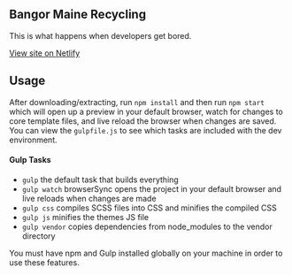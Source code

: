 ## Bangor Maine Recycling

This is what happens when developers get bored. 

[View site on Netlify](https://bangormainerecycling.com/)

## Usage

After downloading/extracting, run `npm install` and then run `npm start` which will open up a preview in your default browser, watch for changes to core template files, and live reload the browser when changes are saved. You can view the `gulpfile.js` to see which tasks are included with the dev environment.

#### Gulp Tasks

- `gulp` the default task that builds everything
- `gulp watch` browserSync opens the project in your default browser and live reloads when changes are made
- `gulp css` compiles SCSS files into CSS and minifies the compiled CSS
- `gulp js` minifies the themes JS file
- `gulp vendor` copies dependencies from node_modules to the vendor directory

You must have npm and Gulp installed globally on your machine in order to use these features.

